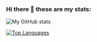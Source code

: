 ### Hi there 👋 these are my stats:

![My GitHub stats](https://github-readme-stats.vercel.app/api?username=paolo-rossi&show_icons=true&theme=default)

[![Top Languages](https://github-readme-stats.vercel.app/api/top-langs/?username=paolo-rossi&layout=compact)](https://github.com/paolo-rossi/github-readme-stats)

<!--
<details>
  <summary><b>📈Language & Framework stats</b></summary>
  <br/>
      <img src='http://cr-skills-chart-widget.azurewebsites.net/api/api?username=paolo-rossi&padding=30&skills=delphi,angular,batchfile,c,c++,java,coffeescript,html,json,java,javascript,less,mysql,php,pandas,python,reactjs,scss,shell,typescript,vue'>
</details>

![visitors](https://visitor-badge.glitch.me/badge?page_id=paolo-rossi.id)

**paolo-rossi/paolo-rossi** is a ✨ _special_ ✨ repository because its `README.md` (this file) appears on your GitHub profile.

Here are some ideas to get you started:

- 🔭 I’m currently working on ...
- 🌱 I’m currently learning ...
- 👯 I’m looking to collaborate on ...
- 🤔 I’m looking for help with ...
- 💬 Ask me about ...
- 📫 How to reach me: ...
- 😄 Pronouns: ...
- ⚡ Fun fact: ...
-->
